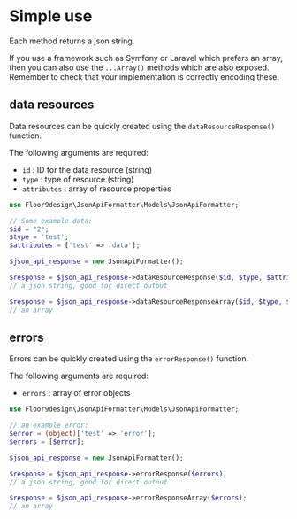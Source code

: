 # Simple use

Each method returns a json string. 

If you use a framework such as Symfony or Laravel which prefers an array, then you can also use the `...Array()` 
methods which are also exposed. Remember to check that your implementation is correctly encoding these. 

## data resources

Data resources can be quickly created using the `dataResourceResponse()` function.

The following arguments are required:

* `id` : ID for the data resource (string)
* `type` : type of resource (string)
* `attributes` : array of resource properties 

```php
use Floor9design\JsonApiFormatter\Models\JsonApiFormatter;

// Some example data:
$id = "2"; 
$type = 'test';
$attributes = ['test' => 'data'];

$json_api_response = new JsonApiFormatter();

$response = $json_api_response->dataResourceResponse($id, $type, $attributes); 
// a json string, good for direct output 

$response = $json_api_response->dataResourceResponseArray($id, $type, $attributes); 
// an array 
```

## errors

Errors can be quickly created using the `errorResponse()` function.

The following arguments are required:

* `errors` : array of error objects

```php
use Floor9design\JsonApiFormatter\Models\JsonApiFormatter;

// an example error:
$error = (object)['test' => 'error'];
$errors = [$error];

$json_api_response = new JsonApiFormatter();

$response = $json_api_response->errorResponse($errors);
// a json string, good for direct output 

$response = $json_api_response->errorResponseArray($errors);
// an array 
```


